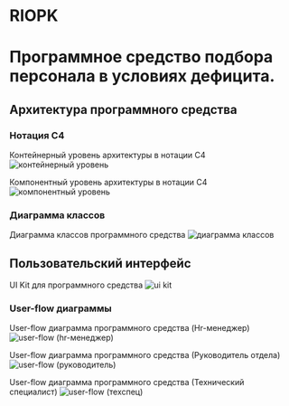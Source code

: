 # RIOPK
# Программное средство подбора персонала в условиях дефицита.

## Архитектура программного средства

### Нотация С4

Контейнерный уровень архитектуры в нотации С4
![контейнерный уровень](https://github.com/user-attachments/assets/2f26aa90-4e21-46e1-867d-852e94371621)


Компонентный уровень архитектуры в нотации С4
![компонентный уровень](https://github.com/user-attachments/assets/3d152296-9b1c-4838-a3bd-aa97e4f5a15c)

### Диаграмма классов

Диаграмма классов программного средства
![диаграмма классов](https://github.com/user-attachments/assets/ee0f1599-b5fb-4960-bcba-5b194ede6a0d)

## Пользовательский интерфейс

UI Kit для программного средства 
![ui kit](https://github.com/user-attachments/assets/d6e4c41d-c6ef-4dc8-b5ee-086148b92cb2)

### User-flow диаграммы

User-flow диаграмма программного средства (Hr-менеджер)
![user-flow (hr-менеджер)](https://github.com/user-attachments/assets/6b9ebed4-f358-4e4a-b9ec-d99b956174a0)


User-flow диаграмма программного средства (Руководитель отдела)
![user-flow (руководитель)](https://github.com/user-attachments/assets/e51a35dc-ea9a-4168-aede-e873dcc49871)


User-flow диаграмма программного средства (Технический специалист)
![user-flow (техспец)](https://github.com/user-attachments/assets/a0b1e9b6-b7af-4647-9301-e51f6bdf1a51)







